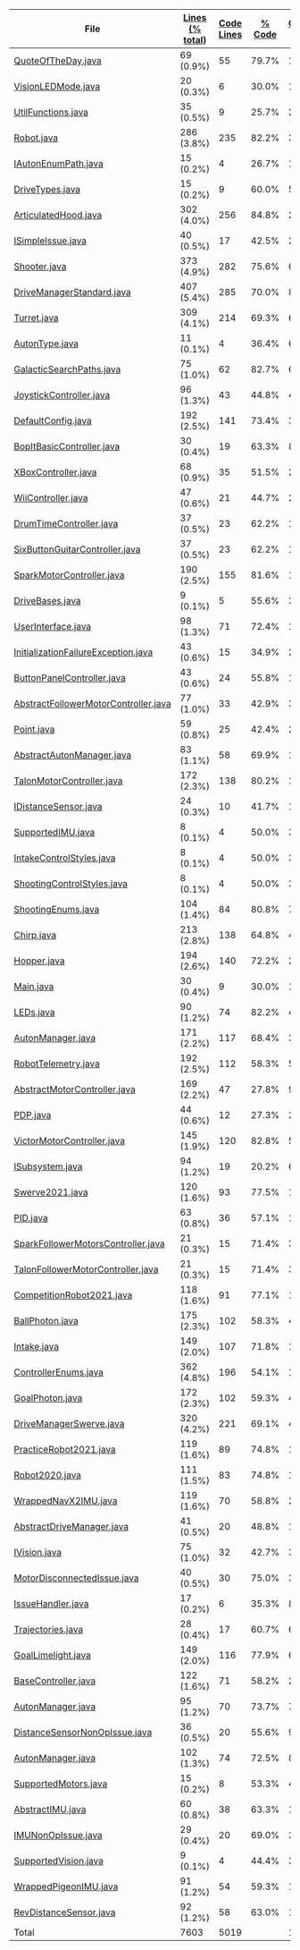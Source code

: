 
|File|[Lines (% total)](https://github.com/Smaltin/CodeStats/tree/main/Statistics/LinesDescending.md/)|[Code Lines](https://github.com/Smaltin/CodeStats/tree/main/Statistics/CodeDescending.md/)|[% Code](https://github.com/Smaltin/CodeStats/tree/main/Statistics/ProportionCodeDescending.md/)|[Comment Lines](https://github.com/Smaltin/CodeStats/tree/main/Statistics/CommentsDescending.md/)|[% Comment](https://github.com/Smaltin/CodeStats/tree/main/Statistics/ProportionCommentsDescending.md/)|[Blank Lines](https://github.com/Smaltin/CodeStats/tree/main/Statistics/BlanksDescending.md/)|[% Blank](https://github.com/Smaltin/CodeStats/tree/main/Statistics/ProportionBlanksDescending.md/)|
| --- | --- | --- | --- | --- | --- | --- | --- |
|[QuoteOfTheDay.java](https://github.com/Smaltin/CodeStats/tree/main/src/main/java/frc/misc/QuoteOfTheDay.java)|69 (0.9%)|55|79.7%|11|15.9%|3|4.3%|
|[VisionLEDMode.java](https://github.com/Smaltin/CodeStats/tree/main/src/main/java/frc/vision/camera/VisionLEDMode.java)|20 (0.3%)|6|30.0%|13|65.0%|1|5.0%|
|[UtilFunctions.java](https://github.com/Smaltin/CodeStats/tree/main/src/main/java/frc/misc/UtilFunctions.java)|35 (0.5%)|9|25.7%|24|68.6%|2|5.7%|
|[Robot.java](https://github.com/Smaltin/CodeStats/tree/main/src/main/java/frc/robot/Robot.java)|286 (3.8%)|235|82.2%|32|11.2%|19|6.6%|
|[IAutonEnumPath.java](https://github.com/Smaltin/CodeStats/tree/main/src/main/java/frc/drive/auton/IAutonEnumPath.java)|15 (0.2%)|4|26.7%|10|66.7%|1|6.7%|
|[DriveTypes.java](https://github.com/Smaltin/CodeStats/tree/main/src/main/java/frc/drive/DriveTypes.java)|15 (0.2%)|9|60.0%|5|33.3%|1|6.7%|
|[ArticulatedHood.java](https://github.com/Smaltin/CodeStats/tree/main/src/main/java/frc/ballstuff/shooting/ArticulatedHood.java)|302 (4.0%)|256|84.8%|24|7.9%|22|7.3%|
|[ISimpleIssue.java](https://github.com/Smaltin/CodeStats/tree/main/src/main/java/frc/selfdiagnostics/ISimpleIssue.java)|40 (0.5%)|17|42.5%|20|50.0%|3|7.5%|
|[Shooter.java](https://github.com/Smaltin/CodeStats/tree/main/src/main/java/frc/ballstuff/shooting/Shooter.java)|373 (4.9%)|282|75.6%|62|16.6%|29|7.8%|
|[DriveManagerStandard.java](https://github.com/Smaltin/CodeStats/tree/main/src/main/java/frc/drive/DriveManagerStandard.java)|407 (5.4%)|285|70.0%|89|21.9%|33|8.1%|
|[Turret.java](https://github.com/Smaltin/CodeStats/tree/main/src/main/java/frc/ballstuff/shooting/Turret.java)|309 (4.1%)|214|69.3%|67|21.7%|28|9.1%|
|[AutonType.java](https://github.com/Smaltin/CodeStats/tree/main/src/main/java/frc/drive/auton/AutonType.java)|11 (0.1%)|4|36.4%|6|54.5%|1|9.1%|
|[GalacticSearchPaths.java](https://github.com/Smaltin/CodeStats/tree/main/src/main/java/frc/drive/auton/galacticsearch/GalacticSearchPaths.java)|75 (1.0%)|62|82.7%|6|8.0%|7|9.3%|
|[JoystickController.java](https://github.com/Smaltin/CodeStats/tree/main/src/main/java/frc/controllers/JoystickController.java)|96 (1.3%)|43|44.8%|44|45.8%|9|9.4%|
|[DefaultConfig.java](https://github.com/Smaltin/CodeStats/tree/main/src/main/java/frc/robot/robotconfigs/DefaultConfig.java)|192 (2.5%)|141|73.4%|33|17.2%|18|9.4%|
|[BopItBasicController.java](https://github.com/Smaltin/CodeStats/tree/main/src/main/java/frc/controllers/BopItBasicController.java)|30 (0.4%)|19|63.3%|8|26.7%|3|10.0%|
|[XBoxController.java](https://github.com/Smaltin/CodeStats/tree/main/src/main/java/frc/controllers/XBoxController.java)|68 (0.9%)|35|51.5%|26|38.2%|7|10.3%|
|[WiiController.java](https://github.com/Smaltin/CodeStats/tree/main/src/main/java/frc/controllers/WiiController.java)|47 (0.6%)|21|44.7%|21|44.7%|5|10.6%|
|[DrumTimeController.java](https://github.com/Smaltin/CodeStats/tree/main/src/main/java/frc/controllers/DrumTimeController.java)|37 (0.5%)|23|62.2%|10|27.0%|4|10.8%|
|[SixButtonGuitarController.java](https://github.com/Smaltin/CodeStats/tree/main/src/main/java/frc/controllers/SixButtonGuitarController.java)|37 (0.5%)|23|62.2%|10|27.0%|4|10.8%|
|[SparkMotorController.java](https://github.com/Smaltin/CodeStats/tree/main/src/main/java/frc/motors/SparkMotorController.java)|190 (2.5%)|155|81.6%|14|7.4%|21|11.1%|
|[DriveBases.java](https://github.com/Smaltin/CodeStats/tree/main/src/main/java/frc/drive/DriveBases.java)|9 (0.1%)|5|55.6%|3|33.3%|1|11.1%|
|[UserInterface.java](https://github.com/Smaltin/CodeStats/tree/main/src/main/java/frc/misc/UserInterface.java)|98 (1.3%)|71|72.4%|16|16.3%|11|11.2%|
|[InitializationFailureException.java](https://github.com/Smaltin/CodeStats/tree/main/src/main/java/frc/misc/InitializationFailureException.java)|43 (0.6%)|15|34.9%|23|53.5%|5|11.6%|
|[ButtonPanelController.java](https://github.com/Smaltin/CodeStats/tree/main/src/main/java/frc/controllers/ButtonPanelController.java)|43 (0.6%)|24|55.8%|14|32.6%|5|11.6%|
|[AbstractFollowerMotorController.java](https://github.com/Smaltin/CodeStats/tree/main/src/main/java/frc/motors/followers/AbstractFollowerMotorController.java)|77 (1.0%)|33|42.9%|35|45.5%|9|11.7%|
|[Point.java](https://github.com/Smaltin/CodeStats/tree/main/src/main/java/frc/drive/auton/Point.java)|59 (0.8%)|25|42.4%|27|45.8%|7|11.9%|
|[AbstractAutonManager.java](https://github.com/Smaltin/CodeStats/tree/main/src/main/java/frc/drive/auton/AbstractAutonManager.java)|83 (1.1%)|58|69.9%|15|18.1%|10|12.0%|
|[TalonMotorController.java](https://github.com/Smaltin/CodeStats/tree/main/src/main/java/frc/motors/TalonMotorController.java)|172 (2.3%)|138|80.2%|13|7.6%|21|12.2%|
|[IDistanceSensor.java](https://github.com/Smaltin/CodeStats/tree/main/src/main/java/frc/vision/distancesensor/IDistanceSensor.java)|24 (0.3%)|10|41.7%|11|45.8%|3|12.5%|
|[SupportedIMU.java](https://github.com/Smaltin/CodeStats/tree/main/src/main/java/frc/telemetry/imu/SupportedIMU.java)|8 (0.1%)|4|50.0%|3|37.5%|1|12.5%|
|[IntakeControlStyles.java](https://github.com/Smaltin/CodeStats/tree/main/src/main/java/frc/ballstuff/intaking/IntakeControlStyles.java)|8 (0.1%)|4|50.0%|3|37.5%|1|12.5%|
|[ShootingControlStyles.java](https://github.com/Smaltin/CodeStats/tree/main/src/main/java/frc/ballstuff/shooting/ShootingControlStyles.java)|8 (0.1%)|4|50.0%|3|37.5%|1|12.5%|
|[ShootingEnums.java](https://github.com/Smaltin/CodeStats/tree/main/src/main/java/frc/ballstuff/shooting/ShootingEnums.java)|104 (1.4%)|84|80.8%|7|6.7%|13|12.5%|
|[Chirp.java](https://github.com/Smaltin/CodeStats/tree/main/src/main/java/frc/misc/Chirp.java)|213 (2.8%)|138|64.8%|48|22.5%|27|12.7%|
|[Hopper.java](https://github.com/Smaltin/CodeStats/tree/main/src/main/java/frc/ballstuff/intaking/Hopper.java)|194 (2.6%)|140|72.2%|29|14.9%|25|12.9%|
|[Main.java](https://github.com/Smaltin/CodeStats/tree/main/src/main/java/frc/robot/Main.java)|30 (0.4%)|9|30.0%|17|56.7%|4|13.3%|
|[LEDs.java](https://github.com/Smaltin/CodeStats/tree/main/src/main/java/frc/misc/LEDs.java)|90 (1.2%)|74|82.2%|4|4.4%|12|13.3%|
|[AutonManager.java](https://github.com/Smaltin/CodeStats/tree/main/src/main/java/frc/drive/auton/galacticsearch/AutonManager.java)|171 (2.2%)|117|68.4%|31|18.1%|23|13.5%|
|[RobotTelemetry.java](https://github.com/Smaltin/CodeStats/tree/main/src/main/java/frc/telemetry/RobotTelemetry.java)|192 (2.5%)|112|58.3%|54|28.1%|26|13.5%|
|[AbstractMotorController.java](https://github.com/Smaltin/CodeStats/tree/main/src/main/java/frc/motors/AbstractMotorController.java)|169 (2.2%)|47|27.8%|99|58.6%|23|13.6%|
|[PDP.java](https://github.com/Smaltin/CodeStats/tree/main/src/main/java/frc/pdp/PDP.java)|44 (0.6%)|12|27.3%|26|59.1%|6|13.6%|
|[VictorMotorController.java](https://github.com/Smaltin/CodeStats/tree/main/src/main/java/frc/motors/VictorMotorController.java)|145 (1.9%)|120|82.8%|5|3.4%|20|13.8%|
|[ISubsystem.java](https://github.com/Smaltin/CodeStats/tree/main/src/main/java/frc/misc/ISubsystem.java)|94 (1.2%)|19|20.2%|62|66.0%|13|13.8%|
|[Swerve2021.java](https://github.com/Smaltin/CodeStats/tree/main/src/main/java/frc/robot/robotconfigs/twentyone/Swerve2021.java)|120 (1.6%)|93|77.5%|10|8.3%|17|14.2%|
|[PID.java](https://github.com/Smaltin/CodeStats/tree/main/src/main/java/frc/misc/PID.java)|63 (0.8%)|36|57.1%|18|28.6%|9|14.3%|
|[SparkFollowerMotorsController.java](https://github.com/Smaltin/CodeStats/tree/main/src/main/java/frc/motors/followers/SparkFollowerMotorsController.java)|21 (0.3%)|15|71.4%|3|14.3%|3|14.3%|
|[TalonFollowerMotorController.java](https://github.com/Smaltin/CodeStats/tree/main/src/main/java/frc/motors/followers/TalonFollowerMotorController.java)|21 (0.3%)|15|71.4%|3|14.3%|3|14.3%|
|[CompetitionRobot2021.java](https://github.com/Smaltin/CodeStats/tree/main/src/main/java/frc/robot/robotconfigs/twentyone/CompetitionRobot2021.java)|118 (1.6%)|91|77.1%|10|8.5%|17|14.4%|
|[BallPhoton.java](https://github.com/Smaltin/CodeStats/tree/main/src/main/java/frc/vision/camera/BallPhoton.java)|175 (2.3%)|102|58.3%|47|26.9%|26|14.9%|
|[Intake.java](https://github.com/Smaltin/CodeStats/tree/main/src/main/java/frc/ballstuff/intaking/Intake.java)|149 (2.0%)|107|71.8%|19|12.8%|23|15.4%|
|[ControllerEnums.java](https://github.com/Smaltin/CodeStats/tree/main/src/main/java/frc/controllers/ControllerEnums.java)|362 (4.8%)|196|54.1%|110|30.4%|56|15.5%|
|[GoalPhoton.java](https://github.com/Smaltin/CodeStats/tree/main/src/main/java/frc/vision/camera/GoalPhoton.java)|172 (2.3%)|102|59.3%|43|25.0%|27|15.7%|
|[DriveManagerSwerve.java](https://github.com/Smaltin/CodeStats/tree/main/src/main/java/frc/drive/DriveManagerSwerve.java)|320 (4.2%)|221|69.1%|48|15.0%|51|15.9%|
|[PracticeRobot2021.java](https://github.com/Smaltin/CodeStats/tree/main/src/main/java/frc/robot/robotconfigs/twentyone/PracticeRobot2021.java)|119 (1.6%)|89|74.8%|11|9.2%|19|16.0%|
|[Robot2020.java](https://github.com/Smaltin/CodeStats/tree/main/src/main/java/frc/robot/robotconfigs/twentytwenty/Robot2020.java)|111 (1.5%)|83|74.8%|10|9.0%|18|16.2%|
|[WrappedNavX2IMU.java](https://github.com/Smaltin/CodeStats/tree/main/src/main/java/frc/telemetry/imu/WrappedNavX2IMU.java)|119 (1.6%)|70|58.8%|29|24.4%|20|16.8%|
|[AbstractDriveManager.java](https://github.com/Smaltin/CodeStats/tree/main/src/main/java/frc/drive/AbstractDriveManager.java)|41 (0.5%)|20|48.8%|14|34.1%|7|17.1%|
|[IVision.java](https://github.com/Smaltin/CodeStats/tree/main/src/main/java/frc/vision/camera/IVision.java)|75 (1.0%)|32|42.7%|30|40.0%|13|17.3%|
|[MotorDisconnectedIssue.java](https://github.com/Smaltin/CodeStats/tree/main/src/main/java/frc/selfdiagnostics/MotorDisconnectedIssue.java)|40 (0.5%)|30|75.0%|3|7.5%|7|17.5%|
|[IssueHandler.java](https://github.com/Smaltin/CodeStats/tree/main/src/main/java/frc/selfdiagnostics/IssueHandler.java)|17 (0.2%)|6|35.3%|8|47.1%|3|17.6%|
|[Trajectories.java](https://github.com/Smaltin/CodeStats/tree/main/src/main/java/frc/drive/auton/followtrajectory/Trajectories.java)|28 (0.4%)|17|60.7%|6|21.4%|5|17.9%|
|[GoalLimelight.java](https://github.com/Smaltin/CodeStats/tree/main/src/main/java/frc/vision/camera/GoalLimelight.java)|149 (2.0%)|116|77.9%|6|4.0%|27|18.1%|
|[BaseController.java](https://github.com/Smaltin/CodeStats/tree/main/src/main/java/frc/controllers/BaseController.java)|122 (1.6%)|71|58.2%|28|23.0%|23|18.9%|
|[AutonManager.java](https://github.com/Smaltin/CodeStats/tree/main/src/main/java/frc/drive/auton/followtrajectory/AutonManager.java)|95 (1.2%)|70|73.7%|7|7.4%|18|18.9%|
|[DistanceSensorNonOpIssue.java](https://github.com/Smaltin/CodeStats/tree/main/src/main/java/frc/selfdiagnostics/DistanceSensorNonOpIssue.java)|36 (0.5%)|20|55.6%|9|25.0%|7|19.4%|
|[AutonManager.java](https://github.com/Smaltin/CodeStats/tree/main/src/main/java/frc/drive/auton/galacticsearchscam/AutonManager.java)|102 (1.3%)|74|72.5%|8|7.8%|20|19.6%|
|[SupportedMotors.java](https://github.com/Smaltin/CodeStats/tree/main/src/main/java/frc/motors/SupportedMotors.java)|15 (0.2%)|8|53.3%|4|26.7%|3|20.0%|
|[AbstractIMU.java](https://github.com/Smaltin/CodeStats/tree/main/src/main/java/frc/telemetry/imu/AbstractIMU.java)|60 (0.8%)|38|63.3%|10|16.7%|12|20.0%|
|[IMUNonOpIssue.java](https://github.com/Smaltin/CodeStats/tree/main/src/main/java/frc/selfdiagnostics/IMUNonOpIssue.java)|29 (0.4%)|20|69.0%|3|10.3%|6|20.7%|
|[SupportedVision.java](https://github.com/Smaltin/CodeStats/tree/main/src/main/java/frc/vision/camera/SupportedVision.java)|9 (0.1%)|4|44.4%|3|33.3%|2|22.2%|
|[WrappedPigeonIMU.java](https://github.com/Smaltin/CodeStats/tree/main/src/main/java/frc/telemetry/imu/WrappedPigeonIMU.java)|91 (1.2%)|54|59.3%|15|16.5%|22|24.2%|
|[RevDistanceSensor.java](https://github.com/Smaltin/CodeStats/tree/main/src/main/java/frc/vision/distancesensor/RevDistanceSensor.java)|92 (1.2%)|58|63.0%|11|12.0%|23|25.0%|
|Total|7603|5019| |1609| |975| |